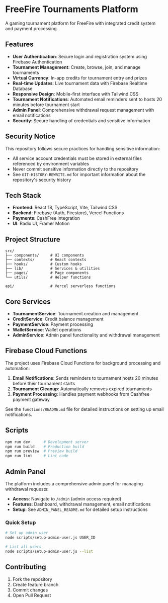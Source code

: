 # FreeFire Tournaments Platform

A gaming tournament platform for FreeFire with integrated credit system and payment processing.

## Features

- **User Authentication**: Secure login and registration system using Firebase Authentication
- **Tournament Management**: Create, browse, join, and manage tournaments
- **Virtual Currency**: In-app credits for tournament entry and prizes
- **Real-time Updates**: Live tournament data with Firebase Realtime Database
- **Responsive Design**: Mobile-first interface with Tailwind CSS
- **Tournament Notifications**: Automated email reminders sent to hosts 20 minutes before tournament start
- **Admin Panel**: Comprehensive withdrawal request management with email notifications
- **Security**: Secure handling of credentials and sensitive information

## Security Notice

This repository follows secure practices for handling sensitive information:
- All service account credentials must be stored in external files referenced by environment variables
- Never commit sensitive information directly to the repository
- See `GIT-HISTORY-REWRITE.md` for important information about the repository's security history

## Tech Stack

- **Frontend**: React 18, TypeScript, Vite, Tailwind CSS
- **Backend**: Firebase (Auth, Firestore), Vercel Functions
- **Payments**: CashFree integration
- **UI**: Radix UI, Framer Motion



## Project Structure

```
src/
├── components/     # UI components
├── contexts/       # React contexts
├── hooks/          # Custom hooks
├── lib/            # Services & utilities
├── pages/          # Page components
└── utils/          # Helper functions

api/                # Vercel serverless functions
```

## Core Services

- **TournamentService**: Tournament creation and management
- **CreditService**: Credit balance management
- **PaymentService**: Payment processing
- **WalletService**: Wallet operations
- **AdminService**: Admin panel functionality and withdrawal management

## Firebase Cloud Functions

The project uses Firebase Cloud Functions for background processing and automation:

1. **Email Notifications**: Sends reminders to tournament hosts 20 minutes before their tournament starts
2. **Tournament Cleanup**: Automatically removes expired tournaments 
3. **Payment Processing**: Handles payment webhooks from Cashfree payment gateway

See the `functions/README.md` file for detailed instructions on setting up email notifications.

## Scripts

```bash
npm run dev      # Development server
npm run build    # Production build
npm run preview  # Preview build
npm run lint     # Lint code
```

## Admin Panel

The platform includes a comprehensive admin panel for managing withdrawal requests:

- **Access**: Navigate to `/admin` (admin access required)
- **Features**: Dashboard, withdrawal management, email notifications
- **Setup**: See `ADMIN_PANEL_README.md` for detailed setup instructions

### Quick Setup
```bash
# Set up admin user
node scripts/setup-admin-user.js USER_ID

# List all users
node scripts/setup-admin-user.js --list
```

## Contributing

1. Fork the repository
2. Create feature branch
3. Commit changes
4. Open Pull Request